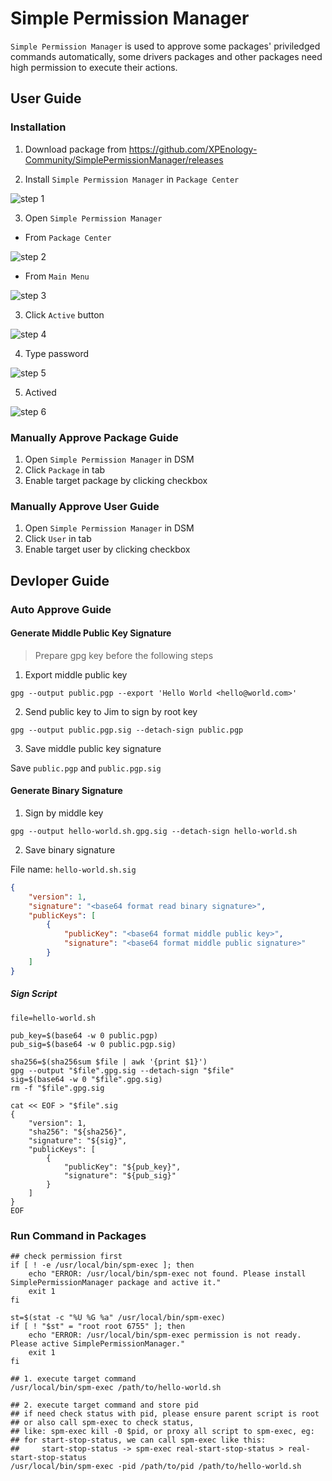 # Simple Permission Manager

`Simple Permission Manager` is used to approve some packages' priviledged commands automatically, some drivers packages and other packages need high permission to execute their actions.

## User Guide

### Installation

1. Download package from https://github.com/XPEnology-Community/SimplePermissionManager/releases

2. Install `Simple Permission Manager` in `Package Center`

![step 1](docs/images/spm-installation-01.png)

3. Open `Simple Permission Manager`

* From `Package Center`

![step 2](docs/images/spm-installation-02.png)

* From `Main Menu`

![step 3](docs/images/spm-installation-03.png)

3. Click `Active` button

![step 4](docs/images/spm-installation-04.png)

4. Type password

![step 5](docs/images/spm-installation-05.png)

5. Actived

![step 6](docs/images/spm-installation-06.png)

### Manually Approve Package Guide

1. Open `Simple Permission Manager` in DSM
2. Click `Package` in tab
3. Enable target package by clicking checkbox

### Manually Approve User Guide

1. Open `Simple Permission Manager` in DSM
2. Click `User` in tab
3. Enable target user by clicking checkbox

## Devloper Guide

### Auto Approve Guide

#### Generate Middle Public Key Signature

> Prepare gpg key before the following steps

1. Export middle public key

```shell
gpg --output public.pgp --export 'Hello World <hello@world.com>'
```

2. Send public key to Jim to sign by root key

```shell
gpg --output public.pgp.sig --detach-sign public.pgp
```

3. Save middle public key signature

Save `public.pgp` and `public.pgp.sig`

#### Generate Binary Signature

1. Sign by middle key

```shell
gpg --output hello-world.sh.gpg.sig --detach-sign hello-world.sh
```

2. Save binary signature

File name: `hello-world.sh.sig`

```json
{
    "version": 1,
    "signature": "<base64 format read binary signature>",
    "publicKeys": [
        {
            "publicKey": "<base64 format middle public key>",
            "signature": "<base64 format middle public signature>"
        }
    ]
}
```

##### Sign Script

```shell
file=hello-world.sh

pub_key=$(base64 -w 0 public.pgp)
pub_sig=$(base64 -w 0 public.pgp.sig)

sha256=$(sha256sum $file | awk '{print $1}')
gpg --output "$file".gpg.sig --detach-sign "$file"
sig=$(base64 -w 0 "$file".gpg.sig)
rm -f "$file".gpg.sig

cat << EOF > "$file".sig
{
    "version": 1,
    "sha256": "${sha256}",
    "signature": "${sig}",
    "publicKeys": [
        {
            "publicKey": "${pub_key}",
            "signature": "${pub_sig}"
        }
    ]
}
EOF
```

### Run Command in Packages

```
## check permission first
if [ ! -e /usr/local/bin/spm-exec ]; then
    echo "ERROR: /usr/local/bin/spm-exec not found. Please install SimplePermissionManager package and active it."
    exit 1
fi

st=$(stat -c "%U %G %a" /usr/local/bin/spm-exec)
if [ ! "$st" = "root root 6755" ]; then
    echo "ERROR: /usr/local/bin/spm-exec permission is not ready. Please active SimplePermissionManager."
    exit 1
fi

## 1. execute target command
/usr/local/bin/spm-exec /path/to/hello-world.sh

## 2. execute target command and store pid
## if need check status with pid, please ensure parent script is root
## or also call spm-exec to check status,
## like: spm-exec kill -0 $pid, or proxy all script to spm-exec, eg:
## for start-stop-status, we can call spm-exec like this:
##     start-stop-status -> spm-exec real-start-stop-status > real-start-stop-status
/usr/local/bin/spm-exec -pid /path/to/pid /path/to/hello-world.sh
```